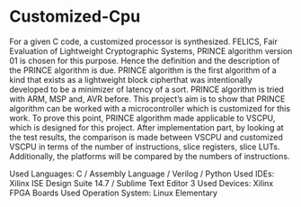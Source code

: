 # Customized-Cpu

For a given C code, a customized processor is synthesized. FELICS, 
Fair Evaluation of Lightweight Cryptographic Systems, PRINCE algorithm version 01 is chosen for this purpose. 
Hence the definition and the description of the PRINCE algorithm is due. 
PRINCE algorithm is the first algorithm of a kind that exists as a lightweight block cipherthat was intentionally developed
to be a minimizer of latency of a sort.  PRINCE algorithm is tried with ARM, MSP and, AVR before. This project’s aim is to show that 
PRINCE algorithm can be worked with a microcontroller which is customized for this work. 
To prove this point, PRINCE algorithm made applicable to VSCPU, which is designed for this project. 
After implementation part, by looking at the test results, the comparison is made between VSCPU and customized VSCPU
in terms of the number of instructions, slice registers, slice LUTs. Additionally, the platforms will be compared by the numbers of 
instructions.

Used Languages: C / Assembly Language / Verilog / Python
Used IDEs: Xilinx ISE Design Suite 14.7 / Sublime Text Editor 3
Used Devices: Xilinx FPGA Boards
Used Operation System: Linux Elementary
